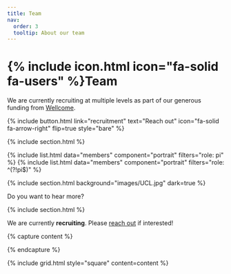 ```yaml
---
title: Team
nav:
  order: 3
  tooltip: About our team
---
```


# {% include icon.html icon="fa-solid fa-users" %}Team

We are currently recruiting at multiple levels as part of our generous funding from [Wellcome](https://wellcome.org/grant-funding/schemes/career-development-awards). 

{%
  include button.html
  link="recruitment"
  text="Reach out"
  icon="fa-solid fa-arrow-right"
  flip=true
  style="bare"
%}

{% include section.html %}

{% include list.html data="members" component="portrait" filters="role: pi" %}
{% include list.html data="members" component="portrait" filters="role: ^(?!pi$)" %}

{% include section.html background="images/UCL.jpg" dark=true %}

Do you want to hear more?

{% include section.html %}

We are currently **recruiting**. Please [reach out](/recruitment) if interested! 

{% capture content %}

{% endcapture %}

{% include grid.html style="square" content=content %}
